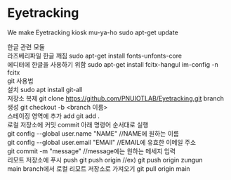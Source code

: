 # Eyetracking
We make Eyetracking kiosk mu-ya-ho
 sudo apt-get update

한글 관련 모듈  
라즈베리파일 한글 깨짐 sudo apt-get install fonts-unfonts-core  
에디터에 한글을 사용하기 위함 sudo apt-get install fcitx-hangul im-config -n fcitx  
git 사용법  
설치 sudo apt install git-all  
저장소 복제 git clone https://github.com/PNUIOTLAB/Eyetracking.git
branch 생성 git checkout -b <branch 이름>  
스테이징 영역에 추가 add git add .  
로컬 저장소에 커밋 commit 아래 명령어 순서대로 실행  
git config --global user.name "NAME" //NAME에 원하는 이름  
git config --global user.email "EMAIl" //EMAIL에 유효한 이메일 주소  
git commit -m "message" //message에는 원하는 메세지 입력  
리모트 저장소에 푸시 push git push origin //ex) git push origin zungun  
main branch에서 로컬 리모트 저장소로 가져오기 git pull origin main  

